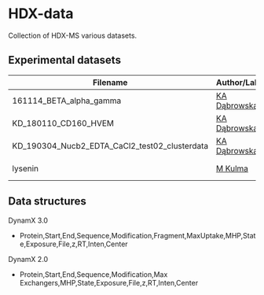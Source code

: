# HDX-data

Collection of HDX-MS various datasets.

## Experimental datasets

Filename | Author/Lab | Source | #Protein | #States | Modificated? | DOI
--- | --- | --- | --- | --- | --- | ---
161114_BETA_alpha_gamma | [KA Dąbrowska](https://orcid.org/0000-0001-7833-0374) | DynamX 3.0 | 1 | 2 | No | -
KD_180110_CD160_HVEM | [KA Dąbrowska](https://orcid.org/0000-0001-7833-0374)| DynamX 3.0 | 1 | 2 | No | 10.18632/oncotarget.26570
KD_190304_Nucb2_EDTA_CaCl2_test02_clusterdata |[KA Dąbrowska](https://orcid.org/0000-0001-7833-0374) | DynamX 3.0 | 1 | 2 | No | 10.1016/j.ijbiomac.2020.03.110
lysenin | [M Kulma](https://orcid.org/0000-0002-4407-1447) | DynamX 2.0 | | | | 10.3390/toxins11080462


## Data structures

DynamX 3.0

* Protein,Start,End,Sequence,Modification,Fragment,MaxUptake,MHP,State,Exposure,File,z,RT,Inten,Center

DynamX 2.0

* Protein,Start,End,Sequence,Modification,Max Exchangers,MHP,State,Exposure,File,z,RT,Inten,Center
